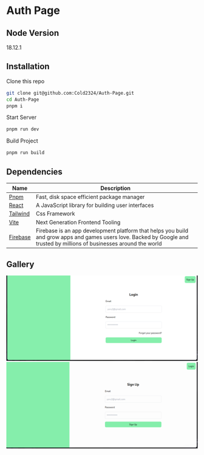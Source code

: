 # Auth Page

## Node Version

18.12.1

## Installation

Clone this repo

```bash
git clone git@github.com:Cold2324/Auth-Page.git
cd Auth-Page
pnpm i
```

Start Server

```bash
pnpm run dev
```

Build Project

```bash
pnpm run build
```

## Dependencies

| Name                                     | Description                                                                                                                                                              |
| ---------------------------------------- | ------------------------------------------------------------------------------------------------------------------------------------------------------------------------ |
| [Pnpm](https://pnpm.io/)                 | Fast, disk space efficient package manager                                                                                                                               |
| [React](https://reactjs.org/)            | A JavaScript library for building user interfaces                                                                                                                        |
| [Tailwind](https://tailwindcss.com/)     | Css Framework                                                                                                                                                            |
| [Vite](https://vitejs.dev/)              | Next Generation Frontend Tooling                                                                                                                                         |
| [Firebase](https://firebase.google.com/) | Firebase is an app development platform that helps you build and grow apps and games users love. Backed by Google and trusted by millions of businesses around the world |

## Gallery

![Login Page](https://github.com/Cold2324/Auth-Page/blob/main/public/Login%20Page.png)
![Sign Up Page](https://github.com/Cold2324/Auth-Page/blob/main/public/Sign%20Up%20Page.png)
